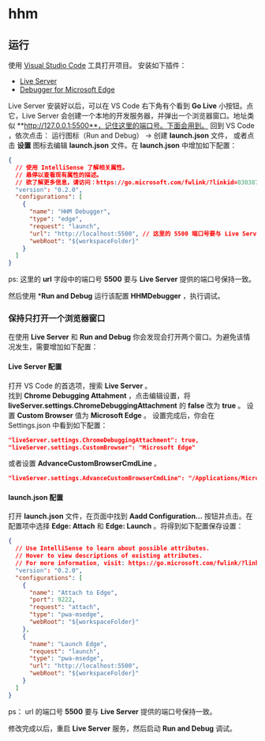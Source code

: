 # hhm

## 运行

使用 [Visual Studio Code](https://code.visualstudio.com/) 工具打开项目。
安装如下插件：

 - [Live Server](https://marketplace.visualstudio.com/items?itemName=ritwickdey.LiveServer)
 - [Debugger for Microsoft Edge](https://marketplace.visualstudio.com/items?itemName=msjsdiag.debugger-for-edge)

Live Server 安装好以后，可以在 VS Code 右下角有个看到 **Go Live** 小按钮。点它，Live Server 会创建一个本地的开发服务器，并弹出一个浏览器窗口。地址类似 **http://127.0.0.1:5500**，记住这里的端口号。下面会用到。
回到 VS Code ，依次点击： 运行图标（Run and Debug） -> 创建 **launch.json** 文件， 或者点击 **设置** 图标去编辑 **launch.json** 文件。在 **launch.json** 中增加如下配置：

```json
{
  // 使用 IntelliSense 了解相关属性。 
  // 悬停以查看现有属性的描述。
  // 欲了解更多信息，请访问：https://go.microsoft.com/fwlink/?linkid=830387
  "version": "0.2.0",
  "configurations": [
    {
      "name": "HHM Debugger",
      "type": "edge",
      "request": "launch",
      "url": "http://localhost:5500", // 这里的 5500 端口号要与 Live Server 提供的端口号保持一致
      "webRoot": "${workspaceFolder}"
    }
  ]
}
```

ps: 这里的 **url** 字段中的端口号 **5500** 要与 **Live Server** 提供的端口号保持一致。

然后使用 ***Run and Debug** 运行该配置 **HHMDebugger** ，执行调试。
### 保持只打开一个浏览器窗口

在使用 **Live Server** 和 **Run and Debug** 你会发现会打开两个窗口。为避免该情况发生，需要增加如下配置： 

#### Live Server 配置

打开 VS Code 的首选项，搜索 **Live Server** 。  
找到 **Chrome Debugging Attahment** ，点击编辑设置，将 **liveServer.settings.ChromeDebuggingAttachment** 的 **false** 改为 **true** 。
设置 **Custom Browser** 值为 **Microsoft Edge** 。
设置完成后，你会在 Settings.json 中看到如下配置：

```json
"liveServer.settings.ChromeDebuggingAttachment": true,
"liveServer.settings.CustomBrowser": "Microsoft Edge"
```

或者设置 **AdvanceCustomBrowserCmdLine** 。

```json
"liveServer.settings.AdvanceCustomBrowserCmdLine": "/Applications/Microsoft Edge.app/Contents/MacOS/Microsoft Edge --remote-debugging-port=9222"
```

#### launch.json 配置  

打开 **launch.json** 文件，在页面中找到 **Aadd Configuration...** 按钮并点击。在配置项中选择 **Edge: Attach** 和 **Edge: Launch** 。将得到如下配置保存设置：

```json
{
  // Use IntelliSense to learn about possible attributes.
  // Hover to view descriptions of existing attributes.
  // For more information, visit: https://go.microsoft.com/fwlink/?linkid=830387
  "version": "0.2.0",
  "configurations": [
    {
      "name": "Attach to Edge",
      "port": 9222,
      "request": "attach",
      "type": "pwa-msedge",
      "webRoot": "${workspaceFolder}"
    },
    {
      "name": "Launch Edge",
      "request": "launch",
      "type": "pwa-msedge",
      "url": "http://localhost:5500",
      "webRoot": "${workspaceFolder}"
    }
  ]
}
```

ps： url 的端口号 **5500** 要与 **Live Server** 提供的端口号保持一致。

修改完成以后，重启 **Live Server** 服务，然后启动 **Run and Debug** 调试。
